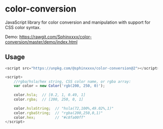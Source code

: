 # color-conversion

JavaScript library for color conversion and manipulation with support for CSS color syntax.

Demo: https://rawgit.com/Sphinxxxx/color-conversion/master/demo/index.html

## Usage

```js
<script src="https://unpkg.com/@sphinxxxx/color-conversion@2"></script>

<script>
    //rgba/hsla/hex string, CSS color name, or rgba array:
    var color = new Color('rgb(200, 250, 0)');
    
    color.hsla;  // [0.2, 1, 0.49, 1]
    color.rgba;  // [200, 250, 0, 1]
    
    color.hslaString;  // "hsla(72,100%,49.02%,1)"
    color.rgbaString;  // "rgba(200,250,0,1)"
    color.hex;         // "#c8fa00ff"
</script>
```

